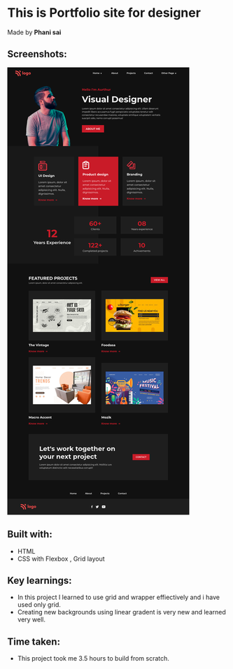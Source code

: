 # This is Portfolio site for designer

Made by **Phani sai**

## Screenshots:

![Desktop view](./desktop.png)

## Built with:
- HTML
- CSS with Flexbox , Grid layout

## Key learnings:

- In this project I learned to use grid and wrapper effiectively and i have used only grid.
- Creating new backgrounds using linear gradent is very new and learned very well.


## Time taken:

- This project took me 3.5 hours to build from scratch.

